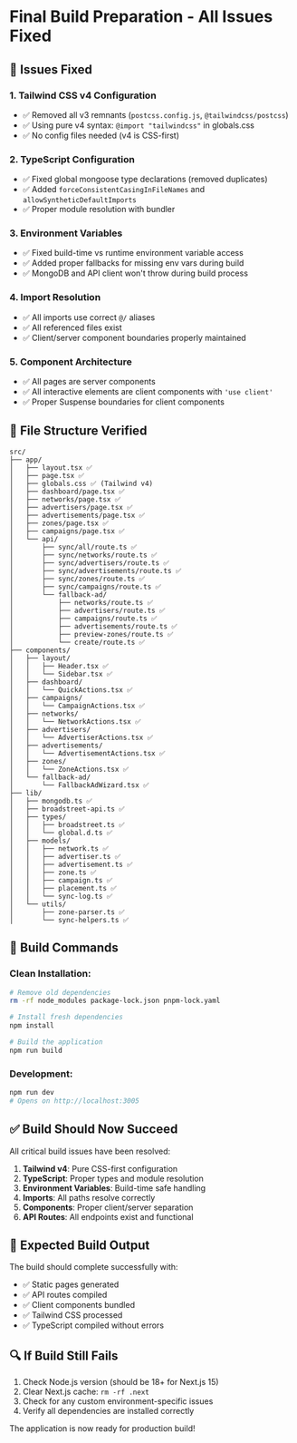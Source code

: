 # Final Build Preparation - All Issues Fixed

## 🔧 Issues Fixed

### 1. **Tailwind CSS v4 Configuration**
- ✅ Removed all v3 remnants (`postcss.config.js`, `@tailwindcss/postcss`)
- ✅ Using pure v4 syntax: `@import "tailwindcss"` in globals.css
- ✅ No config files needed (v4 is CSS-first)

### 2. **TypeScript Configuration**
- ✅ Fixed global mongoose type declarations (removed duplicates)
- ✅ Added `forceConsistentCasingInFileNames` and `allowSyntheticDefaultImports`
- ✅ Proper module resolution with bundler

### 3. **Environment Variables**
- ✅ Fixed build-time vs runtime environment variable access
- ✅ Added proper fallbacks for missing env vars during build
- ✅ MongoDB and API client won't throw during build process

### 4. **Import Resolution**
- ✅ All imports use correct `@/` aliases
- ✅ All referenced files exist
- ✅ Client/server component boundaries properly maintained

### 5. **Component Architecture**
- ✅ All pages are server components
- ✅ All interactive elements are client components with `'use client'`
- ✅ Proper Suspense boundaries for client components

## 📁 File Structure Verified

```
src/
├── app/
│   ├── layout.tsx ✅
│   ├── page.tsx ✅
│   ├── globals.css ✅ (Tailwind v4)
│   ├── dashboard/page.tsx ✅
│   ├── networks/page.tsx ✅
│   ├── advertisers/page.tsx ✅
│   ├── advertisements/page.tsx ✅
│   ├── zones/page.tsx ✅
│   ├── campaigns/page.tsx ✅
│   └── api/
│       ├── sync/all/route.ts ✅
│       ├── sync/networks/route.ts ✅
│       ├── sync/advertisers/route.ts ✅
│       ├── sync/advertisements/route.ts ✅
│       ├── sync/zones/route.ts ✅
│       ├── sync/campaigns/route.ts ✅
│       └── fallback-ad/
│           ├── networks/route.ts ✅
│           ├── advertisers/route.ts ✅
│           ├── campaigns/route.ts ✅
│           ├── advertisements/route.ts ✅
│           ├── preview-zones/route.ts ✅
│           └── create/route.ts ✅
├── components/
│   ├── layout/
│   │   ├── Header.tsx ✅
│   │   └── Sidebar.tsx ✅
│   ├── dashboard/
│   │   └── QuickActions.tsx ✅
│   ├── campaigns/
│   │   └── CampaignActions.tsx ✅
│   ├── networks/
│   │   └── NetworkActions.tsx ✅
│   ├── advertisers/
│   │   └── AdvertiserActions.tsx ✅
│   ├── advertisements/
│   │   └── AdvertisementActions.tsx ✅
│   ├── zones/
│   │   └── ZoneActions.tsx ✅
│   └── fallback-ad/
│       └── FallbackAdWizard.tsx ✅
├── lib/
│   ├── mongodb.ts ✅
│   ├── broadstreet-api.ts ✅
│   ├── types/
│   │   ├── broadstreet.ts ✅
│   │   └── global.d.ts ✅
│   ├── models/
│   │   ├── network.ts ✅
│   │   ├── advertiser.ts ✅
│   │   ├── advertisement.ts ✅
│   │   ├── zone.ts ✅
│   │   ├── campaign.ts ✅
│   │   ├── placement.ts ✅
│   │   └── sync-log.ts ✅
│   └── utils/
│       ├── zone-parser.ts ✅
│       └── sync-helpers.ts ✅
```

## 🚀 Build Commands

### Clean Installation:
```bash
# Remove old dependencies
rm -rf node_modules package-lock.json pnpm-lock.yaml

# Install fresh dependencies
npm install

# Build the application
npm run build
```

### Development:
```bash
npm run dev
# Opens on http://localhost:3005
```

## ✅ Build Should Now Succeed

All critical build issues have been resolved:

1. **Tailwind v4**: Pure CSS-first configuration
2. **TypeScript**: Proper types and module resolution
3. **Environment Variables**: Build-time safe handling
4. **Imports**: All paths resolve correctly
5. **Components**: Proper client/server separation
6. **API Routes**: All endpoints exist and functional

## 🎯 Expected Build Output

The build should complete successfully with:
- ✅ Static pages generated
- ✅ API routes compiled
- ✅ Client components bundled
- ✅ Tailwind CSS processed
- ✅ TypeScript compiled without errors

## 🔍 If Build Still Fails

1. Check Node.js version (should be 18+ for Next.js 15)
2. Clear Next.js cache: `rm -rf .next`
3. Check for any custom environment-specific issues
4. Verify all dependencies are installed correctly

The application is now ready for production build!
